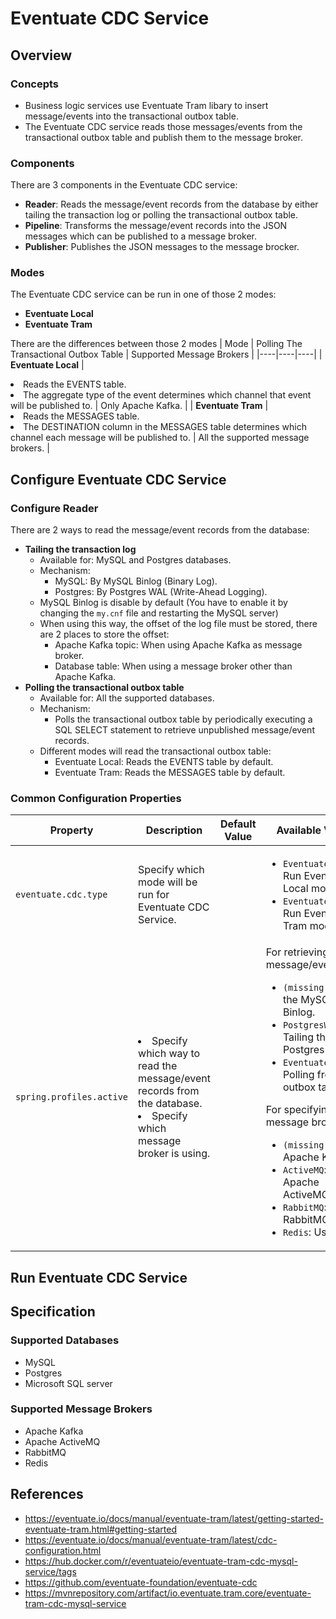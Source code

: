 # Eventuate CDC Service

## Overview
### Concepts
- Business logic services use Eventuate Tram libary to insert message/events into the transactional outbox table.
- The Eventuate CDC service reads those messages/events from the transactional outbox table and publish them to the message broker.

### Components
There are 3 components in the Eventuate CDC service:
- **Reader**: Reads the message/event records from the database by either tailing the transaction log or polling the transactional outbox table.
- **Pipeline**: Transforms the message/event records into the JSON messages which can be published to a message broker.
- **Publisher**: Publishes the JSON messages to the message brocker.

### Modes
The Eventuate CDC service can be run in one of those 2 modes:
- **Eventuate Local**
- **Eventuate Tram**

There are the differences between those 2 modes
| Mode | Polling The Transactional Outbox Table | Supported Message Brokers |
|----|----|----|
| **Eventuate Local** | <li>Reads the EVENTS table.<li>The aggregate type of the event determines which channel that event will be published to. | Only Apache Kafka. |
| **Eventuate Tram** | <li>Reads the MESSAGES table.<li>The DESTINATION column in the MESSAGES table determines which channel each message will be published to. | All the supported message brokers. |

## Configure Eventuate CDC Service
### Configure Reader
There are 2 ways to read the message/event records from the database:
- **Tailing the transaction log**
   - Available for: MySQL and Postgres databases.
   - Mechanism:
      - MySQL: By MySQL Binlog (Binary Log).
      - Postgres: By Postgres WAL (Write-Ahead Logging).
   - MySQL Binlog is disable by default (You have to enable it by changing the `my.cnf` file and restarting the MySQL server)
   - When using this way, the offset of the log file must be stored, there are 2 places to store the offset:
      - Apache Kafka topic: When using Apache Kafka as message broker.
      - Database table: When using a message broker other than Apache Kafka.
- **Polling the transactional outbox table**
   - Available for: All the supported databases.
   - Mechanism: 
      - Polls the transactional outbox table by periodically executing a SQL SELECT statement to retrieve unpublished message/event records.
   - Different modes will read the transactional outbox table:
      - Eventuate Local: Reads the EVENTS table by default.
      - Eventuate Tram: Reads the MESSAGES table by default.

### Common Configuration Properties
| Property | Description | Default Value | Available Values | Notes |
|----|----|----|----|----|
| `eventuate.cdc.type` | Specify which mode will be run for Eventuate CDC Service. | | <ul><li>`EventuateLocal`: Run Eventuate Local mode.<li>`EventuateTram`: Run Eventuate Tram mode.</ul> | |
| `spring.profiles.active` | <li>Specify which way to read the message/event records from the database.<li>Specify which message broker is using. | | For retrieving message/events:<ul><li>`(missing)`: Tailing the MySQL Binlog.<li>`PostgresWal`: Tailing the Postgres WAL.<li>`EventuatePolling`: Polling from the outbox table.</ul>For specifying message broker:<ul><li>`(missing)`: Use Apache Kafka.<li>`ActiveMQ`: Use Apache ActiveMQ.<li>`RabbitMQ`: Use RabbitMQ.<li>`Redis`: Use Redis.</ul>  | This property accepts multiple values which is separated by comma. |

## Run Eventuate CDC Service

## Specification
### Supported Databases
- MySQL
- Postgres
- Microsoft SQL server

### Supported Message Brokers
- Apache Kafka
- Apache ActiveMQ
- RabbitMQ
- Redis

## References
- https://eventuate.io/docs/manual/eventuate-tram/latest/getting-started-eventuate-tram.html#getting-started
- https://eventuate.io/docs/manual/eventuate-tram/latest/cdc-configuration.html
- https://hub.docker.com/r/eventuateio/eventuate-tram-cdc-mysql-service/tags
- https://github.com/eventuate-foundation/eventuate-cdc
- https://mvnrepository.com/artifact/io.eventuate.tram.core/eventuate-tram-cdc-mysql-service
